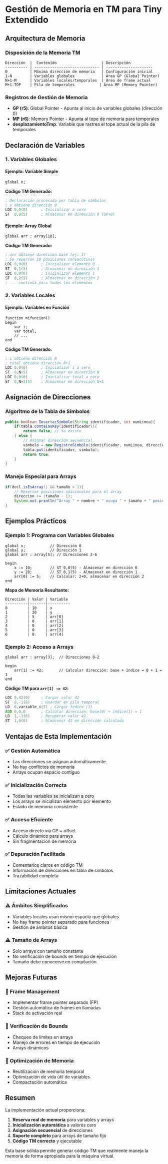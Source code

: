# Gestión de Memoria en TM para Tiny Extendido

## Arquitectura de Memoria

### Disposición de la Memoria TM

```
Dirección  |  Contenido                    | Descripción
---------- | ----------------------------- | ---------------------
0          | Máxima dirección de memoria   | Configuración inicial
1-N        | Variables globales            | Área GP (Global Pointer)
N+1-M      | Variables locales/temporales  | Área de frame actual
M+1-TOP    | Pila de temporales           | Área MP (Memory Pointer)
```

### Registros de Gestión de Memoria

- **GP (r5)**: Global Pointer - Apunta al inicio de variables globales (dirección 0)
- **MP (r6)**: Memory Pointer - Apunta al tope de memoria para temporales
- **desplazamientoTmp**: Variable que rastrea el tope actual de la pila de temporales

## Declaración de Variables

### 1. Variables Globales

#### Ejemplo: Variable Simple
```tiny
global x;
```

**Código TM Generado:**
```asm
; Declaración procesada por tabla de símbolos
; x obtiene dirección 0
LDC 0,0(0)      ; Inicializar a cero
ST  0,0(5)      ; Almacenar en dirección 0 (GP+0)
```

#### Ejemplo: Array Global
```tiny
global arr : array[10];
```

**Código TM Generado:**
```asm
; arr obtiene dirección base (ej: 1)
; Se reservan 10 posiciones consecutivas
LDC 0,0(0)      ; Inicializar elemento 0
ST  0,1(5)      ; Almacenar en dirección 1
LDC 0,0(0)      ; Inicializar elemento 1  
ST  0,2(5)      ; Almacenar en dirección 2
; ... continúa para todos los elementos
```

### 2. Variables Locales

#### Ejemplo: Variables en Función
```tiny
function mifuncion()
begin
    var i;
    var total;
    // ...
end
```

**Código TM Generado:**
```asm
; i obtiene dirección N
; total obtiene dirección N+1
LDC 0,0(0)      ; Inicializar i a cero
ST  0,N(5)      ; Almacenar en dirección N
LDC 0,0(0)      ; Inicializar total a cero  
ST  0,N+1(5)    ; Almacenar en dirección N+1
```

## Asignación de Direcciones

### Algoritmo de la Tabla de Símbolos

```java
public boolean InsertarSimbolo(String identificador, int numLinea){
    if(tabla.containsKey(identificador)){
        return false; // Ya existe
    } else {
        // Asignar dirección secuencial
        simbolo = new RegistroSimbolo(identificador, numLinea, direccion++);
        tabla.put(identificador, simbolo);
        return true;
    }
}
```

### Manejo Especial para Arrays

```java
if(decl.isEsArray() && tamaño > 1){
    // Reservar posiciones adicionales para el array
    direccion += (tamaño - 1);
    System.out.println("Array " + nombre + " ocupa " + tamaño + " posiciones");
}
```

## Ejemplos Prácticos

### Ejemplo 1: Programa con Variables Globales

```tiny
global x;           // Dirección 0
global y;           // Dirección 1  
global arr : array[5]; // Direcciones 2-6

begin
    x := 10;        // ST 0,0(5) - Almacenar en dirección 0
    y := 20;        // ST 0,1(5) - Almacenar en dirección 1
    arr[0] := 5;    // Calcular: 2+0, almacenar en dirección 2
end
```

**Mapa de Memoria Resultante:**
```
Dirección | Valor | Variable
----------|-------|----------
0         | 10    | x
1         | 20    | y  
2         | 5     | arr[0]
3         | 0     | arr[1]
4         | 0     | arr[2]
5         | 0     | arr[3]
6         | 0     | arr[4]
```

### Ejemplo 2: Acceso a Arrays

```tiny
global arr : array[3];  // Direcciones 0-2

begin
    arr[1] := 42;       // Calcular dirección: base + índice = 0 + 1 = 1
end
```

**Código TM para `arr[1] := 42`:**
```asm
LDC 0,42(0)     ; Cargar valor 42
ST  0,-1(6)     ; Guardar en pila temporal
LD  0,variable_i(5) ; Cargar índice (1)
ADD 0,0,0       ; Calcular dirección: base(0) + índice(1) = 1
LD  1,-1(6)     ; Recuperar valor 42
ST  1,0(0)      ; Almacenar 42 en dirección calculada
```

## Ventajas de Esta Implementación

### ✅ **Gestión Automática**
- Las direcciones se asignan automáticamente
- No hay conflictos de memoria
- Arrays ocupan espacio contiguo

### ✅ **Inicialización Correcta**  
- Todas las variables se inicializan a cero
- Los arrays se inicializan elemento por elemento
- Estado de memoria consistente

### ✅ **Acceso Eficiente**
- Acceso directo via GP + offset
- Cálculo dinámico para arrays
- Sin fragmentación de memoria

### ✅ **Depuración Facilitada**
- Comentarios claros en código TM
- Información de direcciones en tabla de símbolos
- Trazabilidad completa

## Limitaciones Actuales

### ⚠️ **Ámbitos Simplificados**
- Variables locales usan mismo espacio que globales
- No hay frame pointer separado para funciones
- Gestión de ámbitos básica

### ⚠️ **Tamaño de Arrays**
- Solo arrays con tamaño constante
- No verificación de bounds en tiempo de ejecución
- Tamaño debe conocerse en compilación

## Mejoras Futuras

### 🔄 **Frame Management**
- Implementar frame pointer separado (FP)
- Gestión automática de frames en llamadas
- Stack de activación real

### 🔄 **Verificación de Bounds**
- Chequeo de límites en arrays
- Manejo de errores en tiempo de ejecución
- Arrays dinámicos

### 🔄 **Optimización de Memoria**
- Reutilización de memoria temporal
- Optimización de vida útil de variables
- Compactación automática

## Resumen

La implementación actual proporciona:

1. **Reserva real de memoria** para variables y arrays
2. **Inicialización automática** a valores cero
3. **Asignación secuencial** de direcciones
4. **Soporte completo** para arrays de tamaño fijo
5. **Código TM correcto** y ejecutable

Esta base sólida permite generar código TM que realmente maneja la memoria de forma apropiada para la máquina virtual.